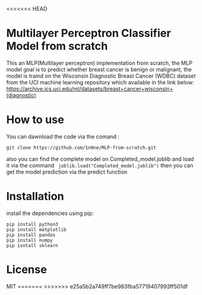 <<<<<<< HEAD
<h1>Multilayer Perceptron Classifier Model from scratch</h1>

This an MLP(Multilayer perceptron) implementation from scratch, the MLP model goal is to predict whether breast 
cancer is benign or 
malignant, the model is traind on the 
Wisconsin Diagnostic Breast Cancer (WDBC) dataset from the UCI machine learning repository which available in the link below:
https://archive.ics.uci.edu/ml/datasets/breast+cancer+wisconsin+(diagnostic)

<h1> How to use </h1>
You can dawnload the code via the comand :

```
git clone https://github.com/1n0ne/MLP-from-scratch.git
```

also you can find the complete model on Completed_model.joblib and load it via the command 
``` joblib.load("Completed_model.joblib")``` then you can get 
the model prediction via the predict function


<h1>Installation </h1>
install the dependencies using pip:

```
pip install python3
pip install matplotlib
pip install pandas
pip install numpy
pip isntall sklearn

```



<h1>License </h1>
MIT
=======
>>>>>>> e25a5b2a749ff7be983fba57719407993ff501df

